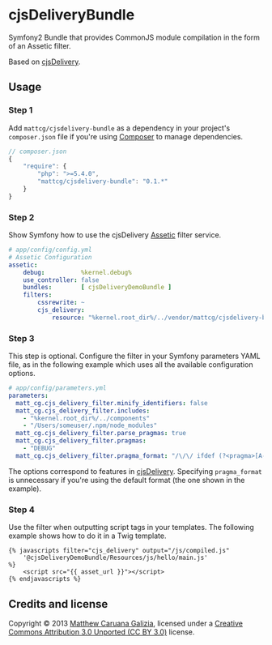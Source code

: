 # cjsDeliveryBundle #

Symfony2 Bundle that provides CommonJS module compilation in the form of an Assetic filter.

Based on [cjsDelivery](https://github.com/mattcg/cjsDelivery).

## Usage ##

### Step 1 ###

Add `mattcg/cjsdelivery-bundle` as a dependency in your project's `composer.json` file if you're using [Composer](http://getcomposer.org/) to manage dependencies.

```JavaScript
// composer.json
{
    "require": {
        "php": ">=5.4.0",
        "mattcg/cjsdelivery-bundle": "0.1.*"
    }
}
```

### Step 2 ###

Show Symfony how to use the cjsDelivery [Assetic](http://symfony.com/doc/current/cookbook/assetic/index.html) filter service.

```YAML
# app/config/config.yml
# Assetic Configuration
assetic:
    debug:          %kernel.debug%
    use_controller: false
    bundles:        [ cjsDeliveryDemoBundle ]
    filters:
        cssrewrite: ~
        cjs_delivery:
            resource: "%kernel.root_dir%/../vendor/mattcg/cjsdelivery-bundle/Resources/config/services.xml"
```

### Step 3 ###

This step is optional. Configure the filter in your Symfony parameters YAML file, as in the following example which uses all the available configuration options.

```YAML
# app/config/parameters.yml
parameters:
  matt_cg.cjs_delivery_filter.minify_identifiers: false
  matt_cg.cjs_delivery_filter.includes:
    - "%kernel.root_dir%/../components"
    - "/Users/someuser/.npm/node_modules"
  matt_cg.cjs_delivery_filter.parse_pragmas: true
  matt_cg.cjs_delivery_filter.pragmas:
  	- "DEBUG"
  matt_cg.cjs_delivery_filter.pragma_format: "/\/\/ ifdef (?<pragma>[A-Z_]+)\n(.*?)\n\/\/ endif \1/"
```

The options correspond to features in [cjsDelivery](https://github.com/mattcg/cjsDelivery). Specifying `pragma_format` is unnecessary if you're using the default format (the one shown in the example).

### Step 4 ###

Use the filter when outputting script tags in your templates. The following example shows how to do it in a Twig template.

```
{% javascripts filter="cjs_delivery" output="/js/compiled.js"
	'@cjsDeliveryDemoBundle/Resources/js/hello/main.js'
%}
	<script src="{{ asset_url }}"></script>
{% endjavascripts %}
```

## Credits and license ##

Copyright © 2013 [Matthew Caruana Galizia](http://twitter.com/mcaruanagalizia), licensed under a [Creative Commons Attribution 3.0 Unported (CC BY 3.0)](http://creativecommons.org/licenses/by/3.0/legalcode) license.
